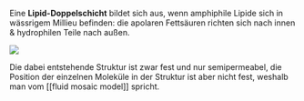 Eine **Lipid-Doppelschicht**  bildet sich aus, wenn amphiphile Lipide sich in wässrigem Millieu befinden: die apolaren Fettsäuren richten sich nach innen & hydrophilen Teile nach außen.

![](https://images.gutefrage.net/media/fragen-antworten/bilder/237668226/0_big.png?v=1486331411000)

Die dabei entstehende Struktur ist zwar fest und nur semipermeabel, die Position der einzelnen Moleküle in der Struktur ist aber nicht fest, weshalb man vom [[fluid mosaic model]] spricht.